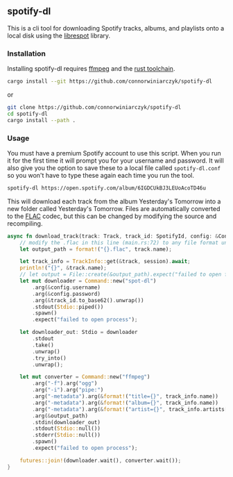 ## spotify-dl

This is a cli tool for downloading Spotify tracks, albums, and playlists onto
a local disk using the [librespot](https://github.com/librespot-org/librespot)
library.

### Installation

Installing spotify-dl requires [ffmpeg](https://ffmpeg.org/) and the
[rust toolchain](https://www.rust-lang.org/tools/install).

```bash
cargo install --git https://github.com/connorwiniarczyk/spotify-dl
```

or

```bash
git clone https://github.com/connorwiniarczyk/spotify-dl
cd spotify-dl
cargo install --path .
```

### Usage

You must have a premium Spotify account to use this script. When you run it
for the first time it will prompt you for your username and password. It will
also give you the option to save these to a local file called `spotify-dl.conf`
so you won't have to type these again each time you run the tool.

```bash
spotify-dl https://open.spotify.com/album/6IGDCUkBJ3LEUoAcoTD46u
```

This will download each track from the album Yesterday's Tomorrow into a new
folder called Yesterday's Tomorrow. Files are automatically converted to the 
[FLAC](https://xiph.org/flac/) codec, but this can be changed by modifying the
source and recompiling.


```rust
async fn download_track(track: Track, track_id: SpotifyId, config: &Config, session: &Session) {
	// modify the .flac in this line (main.rs:72) to any file format understood by ffmpeg
    let output_path = format!("{}.flac", track.name);

    let track_info = TrackInfo::get(&track, session).await;
    println!("{}", &track.name);
    // let output = File::create(&output_path).expect("failed to open file");
    let mut downloader = Command::new("spot-dl")
        .arg(&config.username)
        .arg(&config.password)
        .arg(&track_id.to_base62().unwrap())
        .stdout(Stdio::piped())
        .spawn()
        .expect("failed to open process");

    let downloader_out: Stdio = downloader
        .stdout
        .take()
        .unwrap()
        .try_into()
        .unwrap();

    let mut converter = Command::new("ffmpeg")
        .arg("-f").arg("ogg")
        .arg("-i").arg("pipe:")
        .arg("-metadata").arg(&format!("title={}", track_info.name))
        .arg("-metadata").arg(&format!("album={}", track_info.name))
        .arg("-metadata").arg(&format!("artist={}", track_info.artists[0])) // TODO: multiple artists
        .arg(&output_path)
        .stdin(downloader_out)
        .stdout(Stdio::null())
        .stderr(Stdio::null())
        .spawn()
        .expect("failed to open process");

    futures::join!(downloader.wait(), converter.wait());
}
```
